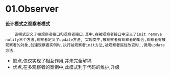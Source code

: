 # 01.Observer
**设计模式之观察者模式**  

`    该模式定义了被观察者接口和观察者接口,其中,在被观察者接口中定义了init remove notify三个方法,观察者定义了update方法,
实现类中,被观察者有观察者的集合,观察者有被观察者的对象,创建观察者实例时,执行被观察者init方法,被观察者属性改变时,,调用update方法.`

* 缺点,仅仅实现了相互作用,并未完全解耦
* 优点,在多观察者的案例中,此模式利于代码的维护,升级
